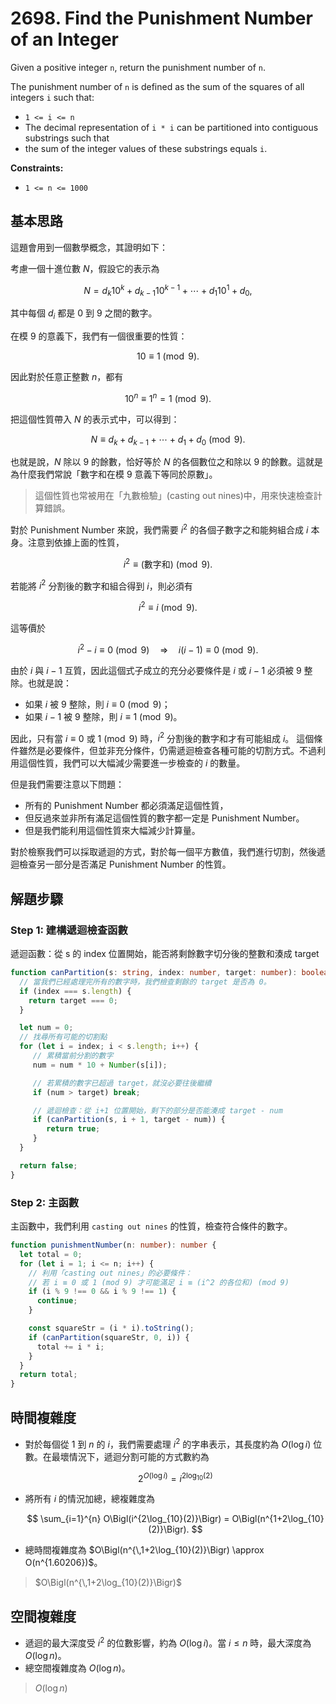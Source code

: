 # 2698. Find the Punishment Number of an Integer

Given a positive integer `n`, return the punishment number of `n`.

The punishment number of `n` is defined as the sum of the squares of all integers `i` such that:

- `1 <= i <= n`
- The decimal representation of `i * i` can be partitioned into contiguous substrings such that 
- the sum of the integer values of these substrings equals `i`.

**Constraints:**

- `1 <= n <= 1000`

## 基本思路

這題會用到一個數學概念，其證明如下：

考慮一個十進位數 $N$，假設它的表示為

$$
N = d_k 10^k + d_{k-1} 10^{k-1} + \cdots + d_1 10^1 + d_0,
$$

其中每個 $d_i$ 都是 0 到 9 之間的數字。

在模 9 的意義下，我們有一個很重要的性質：

$$
10 \equiv 1 \pmod{9}.
$$

因此對於任意正整數 $n$，都有

$$
10^n \equiv 1^n = 1 \pmod{9}.
$$

把這個性質帶入 $N$ 的表示式中，可以得到：

$$
N \equiv d_k + d_{k-1} + \cdots + d_1 + d_0 \pmod{9}.
$$

也就是說，$N$ 除以 9 的餘數，恰好等於 $N$ 的各個數位之和除以 9 的餘數。這就是為什麼我們常說「數字和在模 9 意義下等同於原數」。

> 這個性質也常被用在「九數檢驗」(casting out nines)中，用來快速檢查計算錯誤。

對於 Punishment Number 來說，我們需要 $i^2$ 的各個子數字之和能夠組合成 $i$ 本身。注意到依據上面的性質，

$$
i^2 \equiv \text{(數字和)} \pmod{9}.
$$

若能將 $i^2$ 分割後的數字和組合得到 $i$，則必須有

$$
i^2 \equiv i \pmod{9}.
$$

這等價於

$$
i^2 - i \equiv 0 \pmod{9} \quad \Longrightarrow \quad i(i-1) \equiv 0 \pmod{9}.
$$

由於 $i$ 與 $i-1$ 互質，因此這個式子成立的充分必要條件是 $i$ 或 $i-1$ 必須被 9 整除。也就是說：
- 如果 $i$ 被 9 整除，則 $i \equiv 0 \pmod{9}$；
- 如果 $i-1$ 被 9 整除，則 $i \equiv 1 \pmod{9}$。

因此，只有當 $i \equiv 0$ 或 $1 \pmod{9}$ 時，$i^2$ 分割後的數字和才有可能組成 $i$。
這個條件雖然是必要條件，但並非充分條件，仍需遞迴檢查各種可能的切割方式。不過利用這個性質，我們可以大幅減少需要進一步檢查的 $i$ 的數量。

但是我們需要注意以下問題：
- 所有的 Punishment Number 都必須滿足這個性質，
- 但反過來並非所有滿足這個性質的數字都一定是 Punishment Number。
- 但是我們能利用這個性質來大幅減少計算量。

對於檢察我們可以採取遞迴的方式，對於每一個平方數值，我們進行切割，然後遞迴檢查另一部分是否滿足 Punishment Number 的性質。


## 解題步驟

### Step 1: 建構遞迴檢查函數

遞迴函數：從 s 的 index 位置開始，能否將剩餘數字切分後的整數和湊成 target

```typescript
function canPartition(s: string, index: number, target: number): boolean {
  // 當我們已經處理完所有的數字時，我們檢查剩餘的 target 是否為 0。
  if (index === s.length) {
    return target === 0;
  }

  let num = 0;
  // 找尋所有可能的切割點
  for (let i = index; i < s.length; i++) {
     // 累積當前分割的數字
     num = num * 10 + Number(s[i]);

     // 若累積的數字已超過 target，就沒必要往後繼續
     if (num > target) break;

     // 遞迴檢查：從 i+1 位置開始，剩下的部分是否能湊成 target - num
     if (canPartition(s, i + 1, target - num)) {
        return true;
     }
  }

  return false;
}
```

### Step 2: 主函數

主函數中，我們利用 `casting out nines` 的性質，檢查符合條件的數字。

```typescript
function punishmentNumber(n: number): number {
  let total = 0;
  for (let i = 1; i <= n; i++) {
    // 利用「casting out nines」的必要條件：
    // 若 i ≡ 0 或 1 (mod 9) 才可能滿足 i ≡ (i^2 的各位和) (mod 9)
    if (i % 9 !== 0 && i % 9 !== 1) {
      continue;
    }

    const squareStr = (i * i).toString();
    if (canPartition(squareStr, 0, i)) {
      total += i * i;
    }
  }
  return total;
}
```


## 時間複雜度

- 對於每個從 $1$ 到 $n$ 的 $i$，我們需要處理 $i^2$ 的字串表示，其長度約為 $O(\log i)$ 位數。在最壞情況下，遞迴分割可能的方式數約為  

    $$
    2^{O(\log i)} = i^{2\log_{10}(2)}
    $$

- 將所有 $i$ 的情況加總，總複雜度為  

    $$
    \sum_{i=1}^{n} O\Bigl(i^{2\log_{10}(2)}\Bigr) = O\Bigl(n^{1+2\log_{10}(2)}\Bigr).
    $$

- 總時間複雜度為 $O\Bigl(n^{\,1+2\log_{10}(2)}\Bigr) \approx O(n^{1.60206})$。

> $O\Bigl(n^{\,1+2\log_{10}(2)}\Bigr)$

## 空間複雜度

- 遞迴的最大深度受 $i^2$ 的位數影響，約為 $O(\log i)$。當 $i \le n$ 時，最大深度為 $O(\log n)$。
- 總空間複雜度為 $O(\log n)$。

> $O(\log n)$
